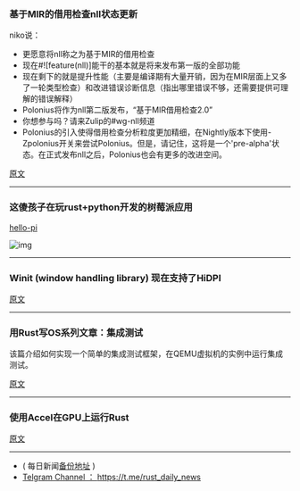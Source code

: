 ### 基于MIR的借用检查nll状态更新

niko说：

- 更愿意将nll称之为基于MIR的借用检查
- 现在#![feature(nll)]能干的基本就是将来发布第一版的全部功能
- 现在剩下的就是提升性能（主要是编译期有大量开销，因为在MIR层面上又多了一轮类型检查）和改进错误诊断信息（指出哪里错误不够，还需要提供可理解的错误解释）
-  Polonius将作为nll第二版发布，“基于MIR借用检查2.0”
-  你想参与吗？请来Zulip的#wg-nll频道
-  Polonius的引入使得借用检查分析粒度更加精细，在Nightly版本下使用-Zpolonius开关来尝试Polonius。但是，请记住，这将是一个'pre-alpha'状态。在正式发布nll之后，Polonius也会有更多的改进空间。

[原文](http://smallcultfollowing.com/babysteps/blog/2018/06/15/mir-based-borrow-check-nll-status-update/)

---

### 这傻孩子在玩rust+python开发的树莓派应用

[hello-pi](https://github.com/Terkwood/hello-pi)

![img](https://wx1.sinaimg.cn/mw690/71684decly1fscsqwmwr0j20ry0fi7pu.jpg)

---

### Winit (window handling library) 现在支持了HiDPI

[原文](https://www.reddit.com/r/rust/comments/8raywa/winit_window_handling_library_now_has_hidpi/)

---

### 用Rust写OS系列文章：集成测试

该篇介绍如何实现一个简单的集成测试框架，在QEMU虚拟机的实例中运行集成测试。

[原文](https://os.phil-opp.com/integration-tests/)

---

### 使用Accel在GPU上运行Rust

[原文](https://bheisler.github.io/post/rust-on-the-gpu-with-accel/)

---

- ( 每日新闻[备份地址](https://github.com/RustStudy/rust_daily_news) )
- [Telgram Channel ： https://t.me/rust_daily_news ](https://t.me/rust_daily_news )
